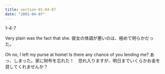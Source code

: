 ```yaml
---
title: section-01-04-07
date: "2001-04-07"
---
```


1-4-7

<!-- end -->

Very plain was the fact that she.
彼女の体調が悪いのは、極めて明らかだった。

Oh no, I left my purse at home! Is there any chance of you lending me?
あっ、しまった。家に財布を忘れた！　恐れ入りますが、明日までいくらかお金を貸してくれませんか？


